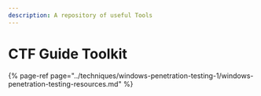 ```yaml
---
description: A repository of useful Tools
---
```


# CTF Guide Toolkit

{% page-ref page="../techniques/windows-penetration-testing-1/windows-penetration-testing-resources.md" %}



